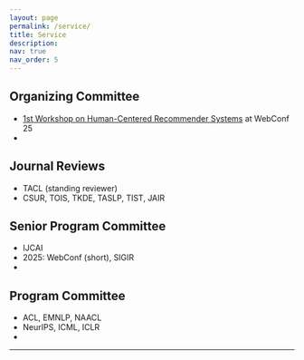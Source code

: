 ```yaml
---
layout: page
permalink: /service/
title: Service
description: 
nav: true
nav_order: 5
---
```


## Organizing Committee

* [1st Workshop on Human-Centered Recommender Systems](https://human-centeredrec.github.io/) at WebConf 25
* 


## Journal Reviews

* TACL (standing reviewer)
* CSUR, TOIS, TKDE, TASLP, TIST, JAIR

## Senior Program Committee

* IJCAI 
* 2025: WebConf (short), SIGIR
* 


## Program Committee

* ACL, EMNLP, NAACL
* NeurIPS, ICML, ICLR 
* 

---


